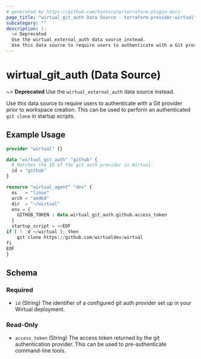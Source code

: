 ```yaml
---
# generated by https://github.com/hashicorp/terraform-plugin-docs
page_title: "wirtual_git_auth Data Source - terraform-provider-wirtual"
subcategory: ""
description: |-
  ~> Deprecated
  Use the wirtual_external_auth data source instead.
  Use this data source to require users to authenticate with a Git provider prior to workspace creation. This can be used to perform an authenticated git clone in startup scripts.
---
```


# wirtual_git_auth (Data Source)

~> **Deprecated**
Use the `wirtual_external_auth` data source instead.

Use this data source to require users to authenticate with a Git provider prior to workspace creation. This can be used to perform an authenticated `git clone` in startup scripts.

## Example Usage

```terraform
provider "wirtual" {}

data "wirtual_git_auth" "github" {
  # Matches the ID of the git auth provider in Wirtual.
  id = "github"
}

resource "wirtual_agent" "dev" {
  os   = "linux"
  arch = "amd64"
  dir  = "~/wirtual"
  env = {
    GITHUB_TOKEN : data.wirtual_git_auth.github.access_token
  }
  startup_script = <<EOF
if [ ! -d ~/wirtual ]; then
    git clone https://github.com/wirtualdev/wirtual
fi
EOF
}
```

<!-- schema generated by tfplugindocs -->
## Schema

### Required

- `id` (String) The identifier of a configured git auth provider set up in your Wirtual deployment.

### Read-Only

- `access_token` (String) The access token returned by the git authentication provider. This can be used to pre-authenticate command-line tools.
